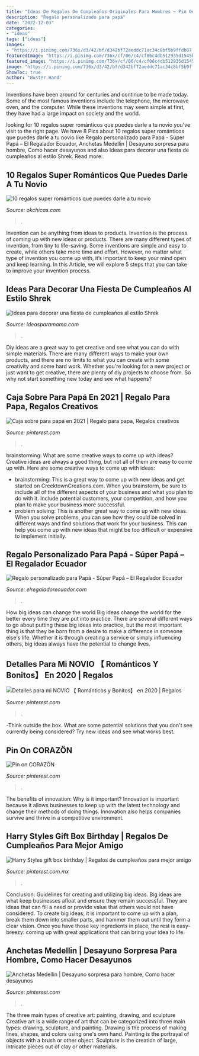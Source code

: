 ```yaml
---
title: "Ideas De Regalos De Cumpleaños Originales Para Hombres ~ Pin On Corazön"
description: "Regalo personalizado para papá"
date: "2022-12-03"
categories:
- "ideas"
tags: ["ideas"]
images:
- "https://i.pinimg.com/736x/d3/42/bf/d342bf72aeddc71ac34c8bf5b9ffdb07.jpg"
featuredImage: "https://i.pinimg.com/736x/cf/06/c4/cf06c4db512935d1545b2be1fdfb2481.jpg"
featured_image: "https://i.pinimg.com/736x/cf/06/c4/cf06c4db512935d1545b2be1fdfb2481.jpg"
image: "https://i.pinimg.com/736x/d3/42/bf/d342bf72aeddc71ac34c8bf5b9ffdb07.jpg"
ShowToc: true
author: "Buster Hand"
---
```



Inventions have been around for centuries and continue to be made today. Some of the most famous inventions include the telephone, the microwave oven, and the computer. While these inventions may seem simple at first, they have had a large impact on society and the world.

	

		
looking for 10 regalos super románticos que puedes darle a tu novio you've visit to the right page. We have 8 Pics about 10 regalos super románticos que puedes darle a tu novio like Regalo personalizado para Papá - Súper Papá – El Regalador Ecuador, Anchetas Medellin | Desayuno sorpresa para hombre, Como hacer desayunos and also Ideas para decorar una fiesta de cumpleaños al estilo Shrek. Read more:
		
    
## 10 Regalos Super Románticos Que Puedes Darle A Tu Novio

<img loading=lazy src="https://www.okchicas.com/wp-content/uploads/2016/12/Regalos-para-tu-novio-4.jpg" onerror="this.onerror=null;this.src='https://tse3.mm.bing.net/th?id=OIP.aZJ5kW85Phxn35oq38esjwHaU8&amp;pid=15.1';" alt="10 regalos super románticos que puedes darle a tu novio">

_Source: okchicas.com_

>. 

	

Invention can be anything from ideas to products.
Invention is the process of coming up with new ideas or products. There are many different types of invention, from tiny to life-saving. Some inventions are simple and easy to create, while others take more time and effort. However, no matter what type of invention you come up with, it’s important to keep your mind open and keep learning. In this Article, we will explore 5 steps that you can take to improve your invention process.

    
## Ideas Para Decorar Una Fiesta De Cumpleaños Al Estilo Shrek

<img loading=lazy src="https://www.ideasparamama.com/wp-content/uploads/2017/07/tarta4.jpg" onerror="this.onerror=null;this.src='https://tse3.mm.bing.net/th?id=OIP.lGvSkj8vfFAB6txzfUs44wAAAA&amp;pid=15.1';" alt="Ideas para decorar una fiesta de cumpleaños al estilo Shrek">

_Source: ideasparamama.com_

>. 

	

Diy ideas are a great way to get creative and see what you can do with simple materials. There are many different ways to make your own products, and there are no limits to what you can create with some creativity and some hard work. Whether you're looking for a new project or just want to get creative, there are plenty of diy projects to choose from. So why not start something new today and see what happens?

    
## Caja Sobre Para Papá En 2021 | Regalo Para Papa, Regalos Creativos

<img loading=lazy src="https://i.pinimg.com/736x/1e/06/1e/1e061e8cc46fbdf4e8febe96d87ab8a5.jpg" onerror="this.onerror=null;this.src='https://tse2.mm.bing.net/th?id=OIP.0sYfA4kw_sXHzntGAPQ9lQHaJ3&amp;pid=15.1';" alt="Caja sobre para papá en 2021 | Regalo para papa, Regalos creativos">

_Source: pinterest.com_

>. 

	

brainstorming: What are some creative ways to come up with ideas?
Creative ideas are always a good thing, but not all of them are easy to come up with. Here are some creative ways to come up with ideas: 
- brainstorming: This is a great way to come up with new ideas and get started on CreektownCreations.com. When you brainstorm, be sure to include all of the different aspects of your business and what you plan to do with it. Include potential customers, your competition, and how you plan to make your business more successful.
- problem solving: This is another great way to come up with new ideas. When you solve problems, you can see how they could be solved in different ways and find solutions that work for your business. This can help you come up with new ideas that might be too difficult or expensive to implement initially.

    
## Regalo Personalizado Para Papá - Súper Papá – El Regalador Ecuador

<img loading=lazy src="http://cdn.shopify.com/s/files/1/1177/7456/products/IMG_2660_1024x1024.jpg?v=1591913296" onerror="this.onerror=null;this.src='https://tse4.mm.bing.net/th?id=OIP.BgP0hqsIhB6A3SinuDekvQHaJ4&amp;pid=15.1';" alt="Regalo personalizado para Papá - Súper Papá – El Regalador Ecuador">

_Source: elregaladorecuador.com_

>. 

	

How big ideas can change the world
Big ideas change the world for the better every time they are put into practice. There are several different ways to go about putting these big ideas into practice, but the most important thing is that they be born from a desire to make a difference in someone else's life. Whether it is through creating a service or simply influencing others, big ideas always have the potential to change lives.

    
## Detalles Para Mi NOVIO 【 Románticos Y Bonitos】 En 2020 | Regalos

<img loading=lazy src="https://i.pinimg.com/736x/d3/42/bf/d342bf72aeddc71ac34c8bf5b9ffdb07.jpg" onerror="this.onerror=null;this.src='https://tse1.mm.bing.net/th?id=OIP.yD6M-_Aqq-4wZF8ClW9UvAHaJ4&amp;pid=15.1';" alt="Detalles para mi NOVIO 【 Románticos y Bonitos】 en 2020 | Regalos">

_Source: pinterest.com_

>. 

	

-Think outside the box. What are some potential solutions that you don't see currently being considered? Try new ideas and see what works best. 

    
## Pin On CORAZÖN

<img loading=lazy src="https://i.pinimg.com/736x/45/96/fa/4596fa86a599773d7129246869ca07a7.jpg" onerror="this.onerror=null;this.src='https://tse3.mm.bing.net/th?id=OIP.ikWXMAmCeZCdV5TAchCeegHaNK&amp;pid=15.1';" alt="Pin on CORAZÖN">

_Source: pinterest.com_

>. 

	

The benefits of innovation: Why is it important?
Innovation is important because it allows businesses to keep up with the latest technology and change their methods of doing things. Innovation also helps companies survive and thrive in a competitive environment.

    
## Harry Styles Gift Box Birthday | Regalos De Cumpleaños Para Mejor Amigo

<img loading=lazy src="https://i.pinimg.com/736x/cf/06/c4/cf06c4db512935d1545b2be1fdfb2481.jpg" onerror="this.onerror=null;this.src='https://tse1.mm.bing.net/th?id=OIP.985ITnsxwKgEUfx8HnhIcAHaJ3&amp;pid=15.1';" alt="Harry Styles gift box birthday | Regalos de cumpleaños para mejor amigo">

_Source: pinterest.com.mx_

>. 

	

Conclusion: Guidelines for creating and utilizing big ideas.
Big ideas are what keep businesses afloat and ensure they remain successful. They are ideas that can fill a need or provide value that others would not have considered. To create big ideas, it is important to come up with a plan, break them down into smaller parts, and hammer them out until they form a clear vision. Once you have those key ingredients in place, the rest is easy- breezy: coming up with great applications that can bring your idea to life.

    
## Anchetas Medellin | Desayuno Sorpresa Para Hombre, Como Hacer Desayunos

<img loading=lazy src="https://i.pinimg.com/736x/20/30/87/203087ea7c1fbb8cd2bb2c10f6cfdffd.jpg" onerror="this.onerror=null;this.src='https://tse3.mm.bing.net/th?id=OIP.fT3L_oeGwBwbGsNMKLFavQHaJB&amp;pid=15.1';" alt="Anchetas Medellin | Desayuno sorpresa para hombre, Como hacer desayunos">

_Source: pinterest.com_

>. 

	

The three main types of creative art: painting, drawing, and sculpture
Creative art is a wide range of art that can be categorized into three main types: drawing, sculpture, and painting. Drawing is the process of making lines, shapes, and colors using one's own hand. Painting is the portrayal of objects with a brush or other object. Sculpture is the creation of large, intricate pieces out of clay or other materials.

